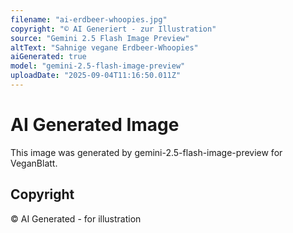 ```yaml
---
filename: "ai-erdbeer-whoopies.jpg"
copyright: "© AI Generiert - zur Illustration"
source: "Gemini 2.5 Flash Image Preview"
altText: "Sahnige vegane Erdbeer-Whoopies"
aiGenerated: true
model: "gemini-2.5-flash-image-preview"
uploadDate: "2025-09-04T11:16:50.011Z"
---
```


# AI Generated Image

This image was generated by gemini-2.5-flash-image-preview for VeganBlatt.

## Copyright
© AI Generated - for illustration
